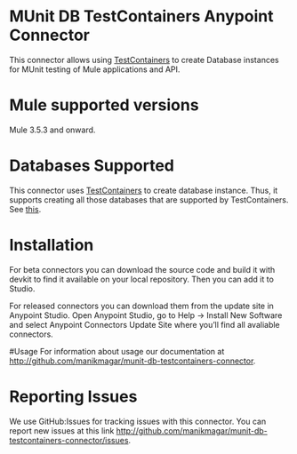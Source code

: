 # MUnit DB TestContainers Anypoint Connector

This connector allows using [TestContainers](https://www.testcontainers.org/) to create Database instances for MUnit testing of Mule applications and API.

# Mule supported versions
Mule 3.5.3 and onward.

# Databases Supported

This connector uses [TestContainers](https://www.testcontainers.org/) to create database instance. Thus, it supports creating all those databases that are supported by TestContainers. See [this](https://www.testcontainers.org/usage/database_containers.html).


# Installation 
For beta connectors you can download the source code and build it with devkit to find it available on your local repository. Then you can add it to Studio.

For released connectors you can download them from the update site in Anypoint Studio. 
Open Anypoint Studio, go to Help → Install New Software and select Anypoint Connectors Update Site where you’ll find all avaliable connectors.

#Usage
For information about usage our documentation at http://github.com/manikmagar/munit-db-testcontainers-connector.

# Reporting Issues

We use GitHub:Issues for tracking issues with this connector. You can report new issues at this link http://github.com/manikmagar/munit-db-testcontainers-connector/issues.